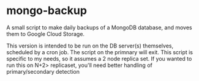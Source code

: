 # mongo-backup
A small script to make daily backups of a MongoDB database, and moves them to Google Cloud Storage.

This version is intended to be run on the DB server(s) themselves, scheduled by a cron job. The script on the primnary will exit. This script is specific to my needs, so it assumes a 2 node replica set. If you wanted to run this on N+2> replicaset, you'll need better handling of primary/secondary detection
